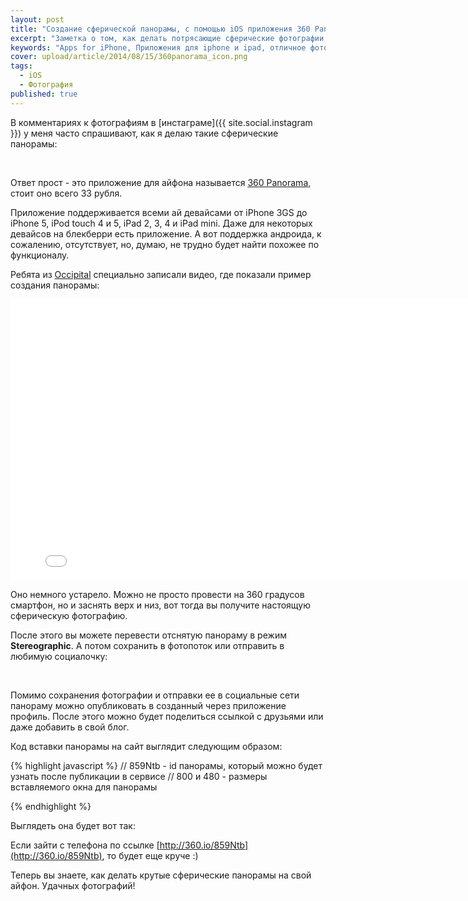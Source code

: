```yaml
---
layout: post
title: "Создание сферической панорамы, с помощью iOS приложения 360 Panorama"
excerpt: "Заметка о том, как делать потрясающие сферические фотографии, с помощью ios-приолжения 360 Panorama"
keywords: "Apps for iPhone, Приложения для iphone и ipad, отличное фотоприложение для iphone, сферические фотографии на айфон"
cover: upload/article/2014/08/15/360panorama_icon.png
tags: 
  - iOS
  - Фотография
published: true
---
```


В комментариях к фотографиям в [инстаграме]({{ site.social.instagram }}) у меня часто спрашивают, как я делаю такие сферические панорамы:

<figure class="folium normal bg-null">
<img class="original" src="{{ site.url }}/upload/article/2014/08/15/360_panorama_01.jpg" alt="" title="" />
<img class="original" src="{{ site.url }}/upload/article/2014/08/15/360_panorama_00.jpg" alt="" title="" />
<img class="original" src="{{ site.url }}/upload/article/2014/08/15/360_panorama_02.jpg" alt="" title="" />
</figure>

Ответ прост - это приложение для айфона называется [360 Panorama](https://itunes.apple.com/ru/app/360-panorama/id377342622?mt=8), стоит оно всего 33 рубля.

Приложение поддерживается всеми ай девайсами от iPhone 3GS до iPhone 5, iPod touch 4 и 5, iPad 2, 3, 4 и iPad mini. Даже для некоторых девайсов на блекберри есть приложение. А вот поддержка андроида, к сожалению, отсутствует, но, думаю, не трудно будет найти похожее по функционалу.

Ребята из [Occipital](http://occipital.com/360/app) специально записали видео, где показали пример создания панорамы:

<iframe width="800" height="450" src="//www.youtube.com/embed/DWIai0FzRgw?rel=0" frameborder="0" allowfullscreen></iframe>

Оно немного устарело. Можно не просто провести на 360 градусов смартфон, но и заснять верх и низ, вот тогда вы получите настоящую сферическую фотографию.

После этого вы можете перевести отснятую панораму в режим **Stereographic**. А потом сохранить в фотопоток или отправить в любимую социалочку:

<figure class="folium ios normal">
<img class="original" src="{{ site.url }}/upload/article/2014/08/15/ios_interface_360_00.png" alt="" title="" />
<img class="original" src="{{ site.url }}/upload/article/2014/08/15/ios_interface_360_01.png" alt="" title="" />
<img class="original" src="{{ site.url }}/upload/article/2014/08/15/ios_interface_360_02.png" alt="" title="" />
<img class="original" src="{{ site.url }}/upload/article/2014/08/15/ios_interface_360_03.png" alt="" title="" />
<img class="original" src="{{ site.url }}/upload/article/2014/08/15/ios_interface_360_04.png" alt="" title="" />
</figure>

Помимо сохранения фотографии и отправки ее в социальные сети панораму можно опубликовать в созданный через приложение профиль. После этого можно будет поделиться ссылкой с друзьями или даже добавить в свой блог.

Код вставки панорамы на сайт выглядит следующим образом:

{% highlight javascript %}
// 859Ntb - id панорамы, который можно будет узнать после публикации в сервисе
// 800 и 480 - размеры вставляемого окна для панорамы
<script src="http://occipital.com/360/embed.js?pano=859Ntb&width=800&height=480"></script>
{% endhighlight %}

Выглядеть она будет вот так:

<script src="http://occipital.com/360/embed.js?pano=859Ntb&width=800&height=480"></script>

Если зайти с телефона по ссылке [http://360.io/859Ntb](http://360.io/859Ntb), то будет еще круче :)

Теперь вы знаете, как делать крутые сферические панорамы на свой айфон. Удачных фотографий!
